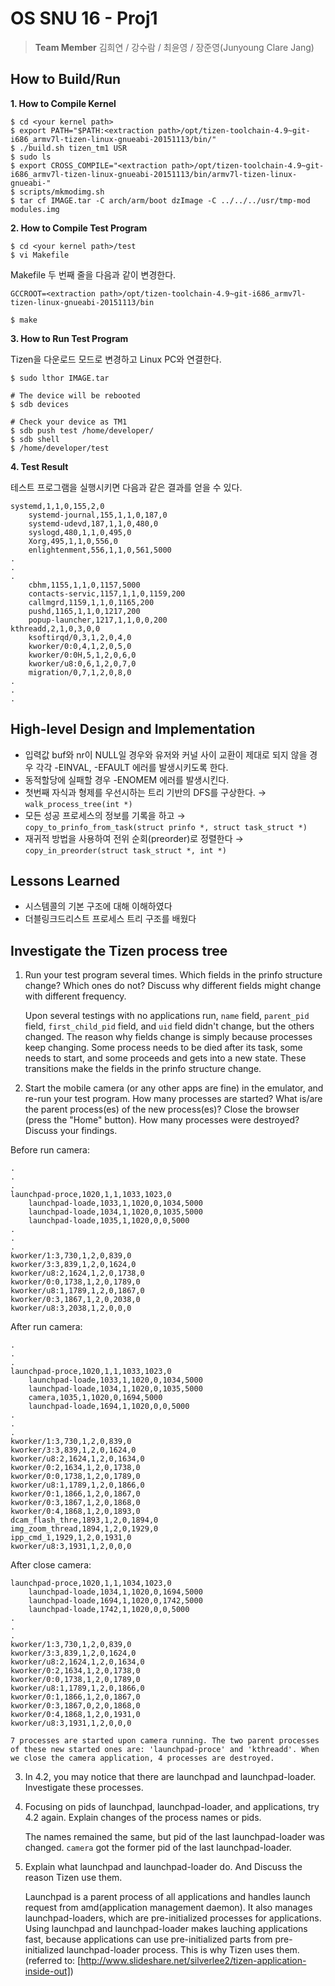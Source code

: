 # OS SNU 16 - Proj1
> <b>Team Member</b> 김희연 / 강수람 / 최윤영 / 장준영(Junyoung Clare Jang)

## How to Build/Run

<b>1. How to Compile Kernel</b>

```
$ cd <your kernel path>
$ export PATH="$PATH:<extraction path>/opt/tizen-toolchain-4.9~git-i686_armv7l-tizen-linux-gnueabi-20151113/bin/"
$ ./build.sh tizen_tm1 USR
$ sudo ls
$ export CROSS_COMPILE="<extraction path>/opt/tizen-toolchain-4.9~git-i686_armv7l-tizen-linux-gnueabi-20151113/bin/armv7l-tizen-linux-gnueabi-"
$ scripts/mkmodimg.sh
$ tar cf IMAGE.tar -C arch/arm/boot dzImage -C ../../../usr/tmp-mod modules.img
```


<b>2. How to Compile Test Program</b>

```
$ cd <your kernel path>/test
$ vi Makefile
```

Makefile 두 번째 줄을 다음과 같이 변경한다.

```
GCCROOT=<extraction path>/opt/tizen-toolchain-4.9~git-i686_armv7l-tizen-linux-gnueabi-20151113/bin
```
```
$ make
```


<b>3. How to Run Test Program</b>

Tizen을 다운로드 모드로 변경하고 Linux PC와 연결한다.

```
$ sudo lthor IMAGE.tar

# The device will be rebooted
$ sdb devices

# Check your device as TM1
$ sdb push test /home/developer/
$ sdb shell
$ /home/developer/test
```


<b>4. Test Result</b>

테스트 프로그램을 실행시키면 다음과 같은 결과를 얻을 수 있다.

```
systemd,1,1,0,155,2,0
	systemd-journal,155,1,1,0,187,0
	systemd-udevd,187,1,1,0,480,0
	syslogd,480,1,1,0,495,0
	Xorg,495,1,1,0,556,0
	enlightenment,556,1,1,0,561,5000
.
.
.
	cbhm,1155,1,1,0,1157,5000
	contacts-servic,1157,1,1,0,1159,200
	callmgrd,1159,1,1,0,1165,200
	pushd,1165,1,1,0,1217,200
	popup-launcher,1217,1,1,0,0,200
kthreadd,2,1,0,3,0,0
	ksoftirqd/0,3,1,2,0,4,0
	kworker/0:0,4,1,2,0,5,0
	kworker/0:0H,5,1,2,0,6,0
	kworker/u8:0,6,1,2,0,7,0
	migration/0,7,1,2,0,8,0
.
.
.
```


## High-level Design and Implementation

- 입력값 buf와 nr이 NULL일 경우와 유저와 커널 사이 교환이 제대로 되지 않을 경우 각각 -EINVAL, -EFAULT 에러를 발생시키도록 한다.
- 동적할당에 실패할 경우 -ENOMEM 에러를 발생시킨다.
- 첫번째 자식과 형제를 우선시하는 트리 기반의 DFS를 구상한다. → `walk_process_tree(int *)`
- 모든 성공 프로세스의 정보를 기록을 하고 → `copy_to_prinfo_from_task(struct prinfo *, struct task_struct *)`
- 재귀적 방법을 사용하여 전위 순회(preorder)로 정렬한다 → `copy_in_preorder(struct task_struct *, int *)`


## Lessons Learned

- 시스템콜의 기본 구조에 대해 이해하였다
- 더블링크드리스트 프로세스 트리 구조를 배웠다


## Investigate the Tizen process tree

1. Run your test program several times. Which fields in the prinfo structure change? Which ones do not? Discuss why different fields might change with different frequency.

   Upon several testings with no applications run, `name` field, `parent_pid` field, `first_child_pid` field, and `uid` field didn't change, but the others changed. The reason why fields change is simply because processes keep changing. Some process needs to be died after its task, some needs to start, and some proceeds and gets into a new state. These transitions make the fields in the prinfo structure change.

2. Start the mobile camera (or any other apps are fine) in the emulator, and re-run your test program. How many processes are started? What is/are the parent process(es) of the new process(es)? Close the browser (press the "Home" button). How many processes were destroyed? Discuss your findings.

Before run camera:
```
.
.
.
launchpad-proce,1020,1,1,1033,1023,0
	launchpad-loade,1033,1,1020,0,1034,5000
	launchpad-loade,1034,1,1020,0,1035,5000
	launchpad-loade,1035,1,1020,0,0,5000
.
.
.
kworker/1:3,730,1,2,0,839,0
kworker/3:3,839,1,2,0,1624,0
kworker/u8:2,1624,1,2,0,1738,0
kworker/0:0,1738,1,2,0,1789,0
kworker/u8:1,1789,1,2,0,1867,0
kworker/0:3,1867,1,2,0,2038,0
kworker/u8:3,2038,1,2,0,0,0

```
After run camera:
```
.
.
.
launchpad-proce,1020,1,1,1033,1023,0
	launchpad-loade,1033,1,1020,0,1034,5000
	launchpad-loade,1034,1,1020,0,1035,5000
	camera,1035,1,1020,0,1694,5000
	launchpad-loade,1694,1,1020,0,0,5000
.
.
.
kworker/1:3,730,1,2,0,839,0
kworker/3:3,839,1,2,0,1624,0
kworker/u8:2,1624,1,2,0,1634,0
kworker/0:2,1634,1,2,0,1738,0
kworker/0:0,1738,1,2,0,1789,0
kworker/u8:1,1789,1,2,0,1866,0
kworker/0:1,1866,1,2,0,1867,0
kworker/0:3,1867,1,2,0,1868,0
kworker/0:4,1868,1,2,0,1893,0
dcam_flash_thre,1893,1,2,0,1894,0
img_zoom_thread,1894,1,2,0,1929,0
ipp_cmd_1,1929,1,2,0,1931,0
kworker/u8:3,1931,1,2,0,0,0
```
After close camera:
```
launchpad-proce,1020,1,1,1034,1023,0
	launchpad-loade,1034,1,1020,0,1694,5000
	launchpad-loade,1694,1,1020,0,1742,5000
	launchpad-loade,1742,1,1020,0,0,5000
.
.
.
kworker/1:3,730,1,2,0,839,0
kworker/3:3,839,1,2,0,1624,0
kworker/u8:2,1624,1,2,0,1634,0
kworker/0:2,1634,1,2,0,1738,0
kworker/0:0,1738,1,2,0,1789,0
kworker/u8:1,1789,1,2,0,1866,0
kworker/0:1,1866,1,2,0,1867,0
kworker/0:3,1867,0,2,0,1868,0
kworker/0:4,1868,1,2,0,1931,0
kworker/u8:3,1931,1,2,0,0,0
```
    7 processes are started upon camera running. The two parent processes of these new started ones are: 'launchpad-proce' and 'kthreadd'. When we close the camera application, 4 processes are destroyed.

3. In 4.2, you may notice that there are launchpad and launchpad-loader. Investigate these processes.

  1. Focusing on pids of launchpad, launchpad-loader, and applications, try 4.2 again. Explain changes of the process names or pids.

     The names remained the same, but pid of the last launchpad-loader was changed. `camera` got the former pid of the last launchpad-loader. 
  2. Explain what launchpad and launchpad-loader do. And Discuss the reason Tizen use them.

     Launchpad is a parent process of all applications and handles launch request from amd(application management daemon). It also manages launchpad-loaders, which are pre-initialized processes for applications. Using launchpad and launchpad-loader makes lauching applications fast, because applications can use pre-initialized parts from pre-initialized launchpad-loader process. This is why Tizen uses them. (referred to: [http://www.slideshare.net/silverlee2/tizen-application-inside-out])
